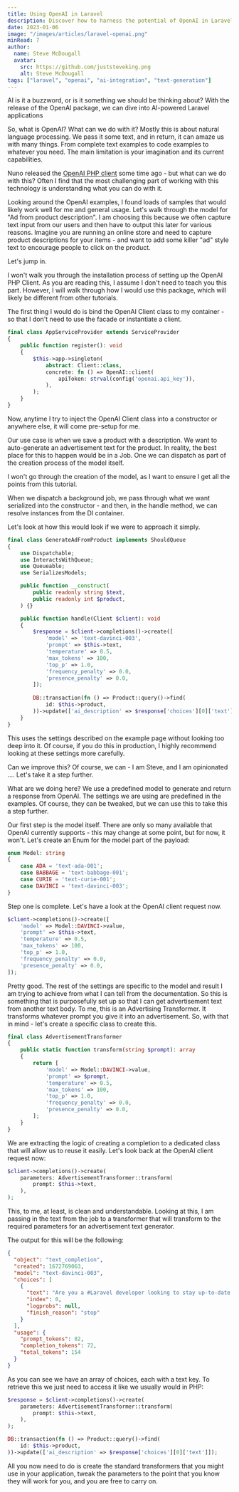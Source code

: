```yaml
---
title: Using OpenAI in Laravel
description: Discover how to harness the potential of OpenAI in Laravel for AI-driven applications, from natural language processing to text generation.
date: 2023-01-06
image: "/images/articles/laravel-openai.png"
minRead: 7
author:
  name: Steve McDougall
  avatar:
    src: https://github.com/juststeveking.png
    alt: Steve McDougall
tags: ["laravel", "openai", "ai-integration", "text-generation"]
---
```


AI is it a buzzword, or is it something we should be thinking about? With the release of the OpenAI package, we can dive into AI-powered Laravel applications

So, what is OpenAI? What can we do with it? Mostly this is about natural language processing. We pass it some text, and in return, it can amaze us with many things. From complete text examples to code examples to whatever you need. The main limitation is your imagination and its current capabilities.

Nuno released the [OpenAI PHP client](https://laravel-news.com/openai-for-laravel) some time ago - but what can we do with this? Often I find that the most challenging part of working with this technology is understanding what you can do with it.

Looking around the OpenAI examples, I found loads of samples that would likely work well for me and general usage. Let's walk through the model for "Ad from product description". I am choosing this because we often capture text input from our users and then have to output this later for various reasons. Imagine you are running an online store and need to capture product descriptions for your items - and want to add some killer "ad" style text to encourage people to click on the product.

Let's jump in.

I won't walk you through the installation process of setting up the OpenAI PHP Client. As you are reading this, I assume I don't need to teach you this part. However, I will walk through how I would use this package, which will likely be different from other tutorials.

The first thing I would do is bind the OpenAI Client class to my container - so that I don't need to use the facade or instantiate a client.

```php
final class AppServiceProvider extends ServiceProvider
{
    public function register(): void
    {
        $this->app->singleton(
            abstract: Client::class,
            concrete: fn () => OpenAI::client(
                apiToken: strval(config('openai.api_key')),
            ),
        );
    }
}
```

Now, anytime I try to inject the OpenAI Client class into a constructor or anywhere else, it will come pre-setup for me.

Our use case is when we save a product with a description. We want to auto-generate an advertisement text for the product. In reality, the best place for this to happen would be in a Job. One we can dispatch as part of the creation process of the model itself.

I won't go through the creation of the model, as I want to ensure I get all the points from this tutorial. 

When we dispatch a background job, we pass through what we want serialized into the constructor - and then, in the handle method, we can resolve instances from the DI container.

Let's look at how this would look if we were to approach it simply.

```php
final class GenerateAdFromProduct implements ShouldQueue
{
    use Dispatchable;
    use InteractsWithQueue;
    use Queueable;
    use SerializesModels;

    public function __construct(
        public readonly string $text,
        public readonly int $product,
    ) {}

    public function handle(Client $client): void
    {
        $response = $client->completions()->create([
            'model' => 'text-davinci-003',
            'prompt' => $this->text,
            'temperature' => 0.5,
            'max_tokens' => 100,
            'top_p' => 1.0,
            'frequency_penalty' => 0.0,
            'presence_penalty' => 0.0,
        ]);
        
        DB::transaction(fn () => Product::query()->find(
            id: $this->product,
        ))->update(['ai_description' => $response['choices'][0]['text']]);
    }
}
```

This uses the settings described on the example page without looking too deep into it. Of course, if you do this in production, I highly recommend looking at these settings more carefully.

Can we improve this? Of course, we can - I am Steve, and I am opinionated .... Let's take it a step further.

What are we doing here? We use a predefined model to generate and return a response from OpenAI. The settings we are using are predefined in the examples. Of course, they can be tweaked, but we can use this to take this a step further.

Our first step is the model itself. There are only so many available that OpenAI currently supports - this may change at some point, but for now, it won't. Let's create an Enum for the model part of the payload:

```php
enum Model: string
{
    case ADA = 'text-ada-001';
    case BABBAGE = 'text-babbage-001';
    case CURIE = 'text-curie-001';
    case DAVINCI = 'text-davinci-003';
}
```

Step one is complete. Let's have a look at the OpenAI client request now.

```php
$client->completions()->create([
    'model' => Model::DAVINCI->value,
    'prompt' => $this->text,
    'temperature' => 0.5,
    'max_tokens' => 100,
    'top_p' => 1.0,
    'frequency_penalty' => 0.0,
    'presence_penalty' => 0.0,
]);
```

Pretty good. The rest of the settings are specific to the model and result I am trying to achieve from what I can tell from the documentation. So this is something that is purposefully set up so that I can get advertisement text from another text body. To me, this is an Advertising Transformer. It transforms whatever prompt you give it into an advertisement. So, with that in mind - let's create a specific class to create this.

```php
final class AdvertisementTransformer
{
    public static function transform(string $prompt): array
    {
        return [
            'model' => Model::DAVINCI->value,
            'prompt' => $prompt,
            'temperature' => 0.5,
            'max_tokens' => 100,
            'top_p' => 1.0,
            'frequency_penalty' => 0.0,
            'presence_penalty' => 0.0,
        ];
    }
}
```

We are extracting the logic of creating a completion to a dedicated class that will allow us to reuse it easily. Let's look back at the OpenAI client request now:

```php
$client->completions()->create(
    parameters: AdvertisementTransformer::transform(
        prompt: $this->text,
    ),
);
```

This, to me, at least, is clean and understandable. Looking at this, I am passing in the text from the job to a transformer that will transform to the required parameters for an advertisement text generator.

The output for this will be the following:

```json
{
  "object": "text_completion",
  "created": 1672769063,
  "model": "text-davinci-003",
  "choices": [
    {
      "text": "Are you a #Laravel developer looking to stay up-to-date with the latest news and updates? Look no further than Laravel News! With over 10K users daily, you'll be able to stay informed and learn from the official news outlet for the Laravel ecosystem. #LaravelNews #Developers #Ecosystem",
      "index": 0,
      "logprobs": null,
      "finish_reason": "stop"
    }
  ],
  "usage": {
    "prompt_tokens": 82,
    "completion_tokens": 72,
    "total_tokens": 154
  }
}
```

As you can see we have an array of choices, each with a text key. To retrieve this we just need to access it like we usually would in PHP:

```php
$response = $client->completions()->create(
    parameters: AdvertisementTransformer::transform(
        prompt: $this->text,
    ),
);

DB::transaction(fn () => Product::query()->find(
    id: $this->product,
))->update(['ai_description' => $response['choices'][0]['text']]);
```

All you now need to do is create the standard transformers that you might use in your application, tweak the parameters to the point that you know they will work for you, and you are free to carry on.
